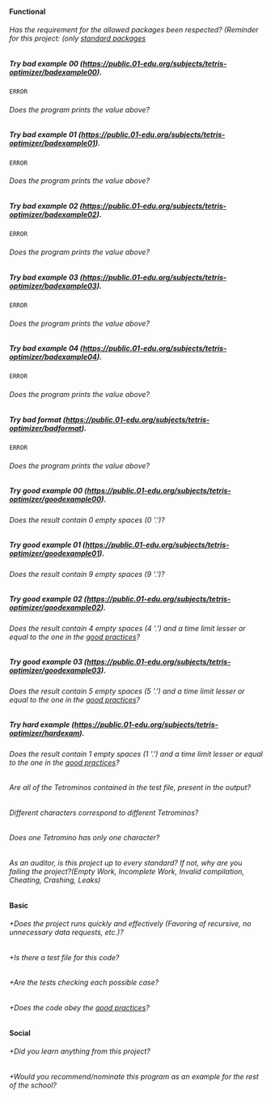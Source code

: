 #### Functional

###### Has the requirement for the allowed packages been respected? (Reminder for this project: (only [standard packages](https://golang.org/pkg/)

##### Try bad example 00 (https://public.01-edu.org/subjects/tetris-optimizer/badexample00).

`ERROR`

###### Does the program prints the value above?

##### Try bad example 01 (https://public.01-edu.org/subjects/tetris-optimizer/badexample01).

`ERROR`

###### Does the program prints the value above?

##### Try bad example 02 (https://public.01-edu.org/subjects/tetris-optimizer/badexample02).

`ERROR`

###### Does the program prints the value above?

##### Try bad example 03 (https://public.01-edu.org/subjects/tetris-optimizer/badexample03).

`ERROR`

###### Does the program prints the value above?

##### Try bad example 04 (https://public.01-edu.org/subjects/tetris-optimizer/badexample04).

`ERROR`

###### Does the program prints the value above?

##### Try bad format (https://public.01-edu.org/subjects/tetris-optimizer/badformat).

`ERROR`

###### Does the program prints the value above?

##### Try good example 00 (https://public.01-edu.org/subjects/tetris-optimizer/goodexample00).

###### Does the result contain 0 empty spaces (0 '.')?

##### Try good example 01 (https://public.01-edu.org/subjects/tetris-optimizer/goodexample01).

###### Does the result contain 9 empty spaces (9 '.')?

##### Try good example 02 (https://public.01-edu.org/subjects/tetris-optimizer/goodexample02).

###### Does the result contain 4 empty spaces (4 '.') and a time limit lesser or equal to the one in the [good practices](https://public.01-edu.org/subjects/good-practices.en)?

##### Try good example 03 (https://public.01-edu.org/subjects/tetris-optimizer/goodexample03).

###### Does the result contain 5 empty spaces (5 '.') and a time limit lesser or equal to the one in the [good practices](https://public.01-edu.org/subjects/good-practices.en)?

##### Try hard example (https://public.01-edu.org/subjects/tetris-optimizer/hardexam).

###### Does the result contain 1 empty spaces (1 '.') and a time limit lesser or equal to the one in the [good practices](https://public.01-edu.org/subjects/good-practices.en)?

###### Are all of the Tetrominos contained in the test file, present in the output?

###### Different characters correspond to different Tetrominos?

###### Does one Tetromino has only one character?

###### As an auditor, is this project up to every standard? If not, why are you failing the project?(Empty Work, Incomplete Work, Invalid compilation, Cheating, Crashing, Leaks)

#### Basic

###### +Does the project runs quickly and effectively (Favoring of recursive, no unnecessary data requests, etc.)?

###### +Is there a test file for this code?

###### +Are the tests checking each possible case?

###### +Does the code obey the [good practices](https://public.01-edu.org/subjects/good-practices.en)?

#### Social

###### +Did you learn anything from this project?

###### +Would you recommend/nominate this program as an example for the rest of the school?
